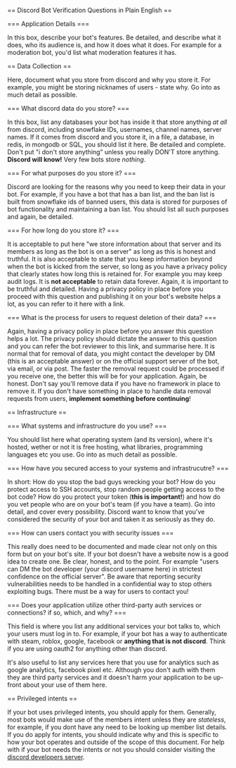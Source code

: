 == Discord Bot Verification Questions in Plain English ==

=== Application Details ===

In this box, describe your bot's features. Be detailed, and describe what it does, who its audience is, and how it does what it does.
For example for a moderation bot, you'd list what moderation features it has.

== Data Collection ==

Here, document what you store from discord and why you store it. For example, you might be storing nicknames of users - state why. Go into as much detail as possible.

=== What discord data do you store? ===

In this box, list any databases your bot has inside it that store anything *at all* from discord, including snowflake IDs, usernames, channel names, server names.
If it comes from discord and you store it, in a file, a database, in redis, in mongodb or SQL, you should list it here. Be detailed and complete.
Don't put "i don't store anything" unless you really DON'T store anything. **Discord will know!** Very few bots store *nothing*.


=== For what purposes do you store it? ===

Discord are looking for the reasons why you need to keep their data in your bot. For example, if you have a bot that has a ban list, and the ban list is built from
snowflake ids of banned users, this data is stored for purposes of bot functionality and maintaining a ban list. You should list all such purposes and again, be detailed.

=== For how long do you store it? ===

It is acceptable to put here "we store information about that server and its members as long as the bot is on a server" as long as this is honest and truthful. It is also 
acceptable to state that you keep information beyond when the bot is kicked from the server, so long as you have a privacy policy that clearly states how long this is
retained for. For example you may keep audit logs. It is **not acceptable** to retain data forever. Again, it is important to be truthful and detailed. Having a privacy
policy in place before you proceed with this question and publishing it on your bot's website helps a lot, as you can refer to it here with a link.

=== What is the process for users to request deletion of their data? ===

Again, having a privacy policy in place before you answer this question helps a lot. The privacy policy should dictate the answer to this question and you can refer
the bot reviewer to this link, and summarise here. It is normal that for removal of data, you might contact the developer by DM (this is an acceptable answer) or
on the official support server of the bot, via email, or via post. The faster the removal request could be processed if you receive one, the better this will be
for your application. Again, be honest. Don't say you'll remove data if you have no framework in place to remove it. If you don't have something in place to handle
data removal requests from users, **implement something before continuing**!

== Infrastructure ==

=== What systems and infrastructure do you use? ===

You should list here what operating system (and its version), where it's hosted, wether or not it is free hosting, what libraries, programming languages etc you use.
Go into as much detail as possible.

=== How have you secured access to your systems and infrastrucutre? ===

In short: How do you stop the bad guys wrecking your bot? How do you protect access to SSH accounts, stop random people getting access to the bot code? How do you
protect your token (**this is important!**) and how do you vet people who are on your bot's team (if you have a team). Go into detail, and cover every possibility.
Discord want to know that you've considered the security of your bot and taken it as seriously as they do.

=== How can users contact you with security issues ===

This really does need to be documented and made clear not only on this form but on your bot's site. If your bot doesn't have a website now is a good idea to create one.
Be clear, honest, and to the point. For example "users can DM the bot developer (your discord username here) in strictest confidence on the official server". Be aware
that reporting security vulnerabilities needs to be handled in a confidential way to stop others exploiting bugs. There must be a way for users to contact you!

=== Does your application utilize other third-party auth services or connections? if so, which, and why? ===

This field is where you list any additional services your bot talks to, which your users must log in to. For example, if your bot has a way to authenticate with steam,
roblox, google, facebook or **anything that is not discord**. Think if you are using oauth2 for anything other than discord.

It's also useful to list any services here that you use for analytics such as google analytics, facebook pixel etc. Although you don't auth with them they are third party
services and it doesn't harm your application to be up-front about your use of them here.

== Privileged intents ==

If your bot uses privileged intents, you should apply for them. Generally, most bots would make use of the members intent unless they are *stateless*, for example,
if you dont have any need to be looking up member list details. If you do apply for intents, you should indicate why and this is specific to how your bot operates
and outside of the scope of this document. For help with if your bot needs the intents or not you should consider visiting the [discord developers server](https://discord.gg/discord-developers).




